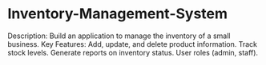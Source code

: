 # Inventory-Management-System
Description: Build an application to manage the inventory of a small business. Key Features: Add, update, and delete product information. Track stock levels. Generate reports on inventory status. User roles (admin, staff).

